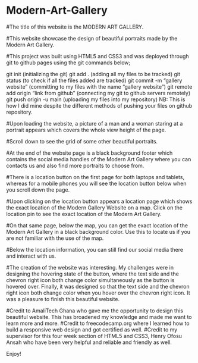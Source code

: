 # Modern-Art-Gallery

#The title of this website is the MODERN ART GALLERY.

#This website showcase the design of beautiful portraits made by the Modern Art Gallery. 

#This project was built using HTML5 and CSS3 and was deployed through git to github pages using the git commands below;

git init (initializing the git)
git add . (adding all my files to be tracked)
git status (to check if all the files added are tracked)
git commit -m “gallery website” (committing to my files with the name “gallery website”)
git remote add origin “link from github” (connecting my git to github servers remotely)
git push origin -u main (uploading my files into my repository)
NB: This is how I did mine despite the different methods of pushing your files on github repository.


#Upon loading the website, a picture of a man and a woman staring at a portrait appears which covers the whole view height of the page.

#Scroll down to see the grid of some other beautiful portraits.

#At the end of the website page is a black background footer which contains the social media handles of the Modern Art Gallery where you can contacts us and also find more portraits to choose from.

#There is a location button on the first page for both laptops and tablets, whereas for a mobile phones you will see the location button below when you scroll down the page.

#Upon clicking on the location button appears a location page which shows the exact location of the Modern Gallery Website on a map. Click on the location pin to see the exact location of the Modern Art Gallery.

#On that same page, below the map, you can get the exact location of the Modern Art Gallery in a black background color. Use this to locate us if you are not familiar with the use of the map.

#Below the location information, you can still find our social media there and interact with us.


#The creation of the website was interesting. My challenges were in designing the hovering state of the button, where the text side and the chevron right icon both change color simultaneously as the button is hovered over. Finally, it was designed so that the text side and the chevron right icon both change color when you hover over the chevron right icon.
It was a pleasure to finish this beautiful website.

#Credit to AmaliTech Ghana who gave me the opportunity to design this beautiful website. This has broadened my knowledge and made me want to learn more and more.
#Credit to freecodecamp.org where I learned how to build a responsive web design and got certified as well.
#Credit to my supervisor for this four week section of HTML5 and CSS3, Henry Ofosu Ansah who have been very helpful and reliable and friendly as well. 

Enjoy!
